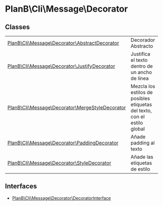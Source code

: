 
                                                                                                                                            
    
# PlanB\Cli\Message\Decorator



## Classes
| | |
| --- | --- |
| [PlanB\Cli\Message\Decorator\AbstractDecorator](../../../PlanB/Cli/Message/Decorator/AbstractDecorator.md) | Decorador Abstracto |
| [PlanB\Cli\Message\Decorator\JustifyDecorator](../../../PlanB/Cli/Message/Decorator/JustifyDecorator.md) | Justifica el texto dentro de un ancho de linea |
| [PlanB\Cli\Message\Decorator\MergeStyleDecorator](../../../PlanB/Cli/Message/Decorator/MergeStyleDecorator.md) | Mezcla los estilos de posibles etiquetas del texto, con el estilo global |
| [PlanB\Cli\Message\Decorator\PaddingDecorator](../../../PlanB/Cli/Message/Decorator/PaddingDecorator.md) | Añade padding al texto |
| [PlanB\Cli\Message\Decorator\StyleDecorator](../../../PlanB/Cli/Message/Decorator/StyleDecorator.md) | Añade las etiquetas de estilo |


## Interfaces
- [PlanB\Cli\Message\Decorator\DecoratorInterface](../../../PlanB/Cli/Message/Decorator/DecoratorInterface.md)




                                                                                                                                                                                                                                                                                                                                                                                                            
    
                                                                                                                                                                                                                                                                             
                